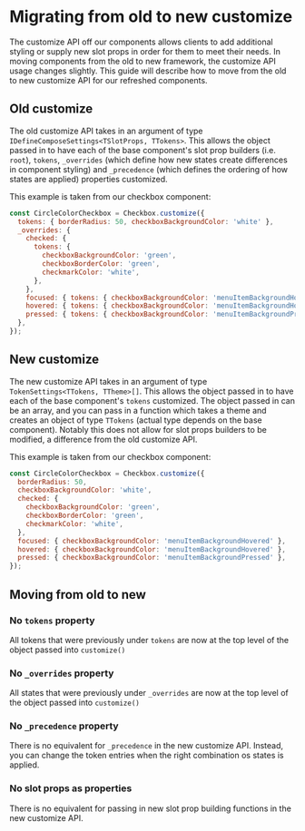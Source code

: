# Migrating from old to new customize

The customize API off our components allows clients to add additional styling or supply new slot props in order for them to meet their needs. In moving components from the old to new framework, the customize API usage changes slightly. This guide will describe how to move from the old to new customize API for our refreshed components.

## Old customize

The old customize API takes in an argument of type `IDefineComposeSettings<TSlotProps, TTokens>`. This allows the object passed in to have each of the base component's slot prop builders (i.e. `root`), `tokens`, `_overrides` (which define how new states create differences in component styling) and `_precedence` (which defines the ordering of how states are applied) properties customized.

This example is taken from our checkbox component:

```jsx
const CircleColorCheckbox = Checkbox.customize({
  tokens: { borderRadius: 50, checkboxBackgroundColor: 'white' },
  _overrides: {
    checked: {
      tokens: {
        checkboxBackgroundColor: 'green',
        checkboxBorderColor: 'green',
        checkmarkColor: 'white',
      },
    },
    focused: { tokens: { checkboxBackgroundColor: 'menuItemBackgroundHovered' } },
    hovered: { tokens: { checkboxBackgroundColor: 'menuItemBackgroundHovered' } },
    pressed: { tokens: { checkboxBackgroundColor: 'menuItemBackgroundPressed' } },
  },
});
```

## New customize

The new customize API takes in an argument of type `TokenSettings<TTokens, TTheme>[]`. This allows the object passed in to have each of the base component's `tokens` customized. The object passed in can be an array, and you can pass in a function which takes a theme and creates an object of type `TTokens` (actual type depends on the base component). Notably this does not allow for slot props builders to be modified, a difference from the old customize API.

This example is taken from our checkbox component:

```jsx
const CircleColorCheckbox = Checkbox.customize({
  borderRadius: 50,
  checkboxBackgroundColor: 'white',
  checked: {
    checkboxBackgroundColor: 'green',
    checkboxBorderColor: 'green',
    checkmarkColor: 'white',
  },
  focused: { checkboxBackgroundColor: 'menuItemBackgroundHovered' },
  hovered: { checkboxBackgroundColor: 'menuItemBackgroundHovered' },
  pressed: { checkboxBackgroundColor: 'menuItemBackgroundPressed' },
});
```

## Moving from old to new

### No `tokens` property

All tokens that were previously under `tokens` are now at the top level of the object passed into `customize()`

### No `_overrides` property

All states that were previously under `_overrides` are now at the top level of the object passed into `customize()`

### No `_precedence` property

There is no equivalent for `_precedence` in the new customize API. Instead, you can change the token entries when the right combination os states is applied.

### No slot props as properties

There is no equivalent for passing in new slot prop building functions in the new customize API.
